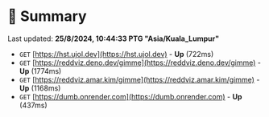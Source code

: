 # 📖 Summary
Last updated: **25/8/2024, 10:44:33 PTG "Asia/Kuala_Lumpur"**

- `GET` [https://hst.ujol.dev](https://hst.ujol.dev) - **Up** (722ms)
- `GET` [https://reddviz.deno.dev/gimme](https://reddviz.deno.dev/gimme) - **Up** (1774ms)
- `GET` [https://reddviz.amar.kim/gimme](https://reddviz.amar.kim/gimme) - **Up** (1168ms)
- `GET` [https://dumb.onrender.com](https://dumb.onrender.com) - **Up** (437ms)
